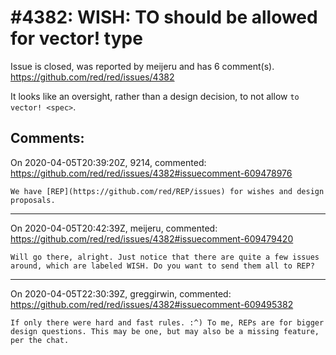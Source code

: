 
#4382: WISH: TO should be allowed for vector! type
================================================================================
Issue is closed, was reported by meijeru and has 6 comment(s).
<https://github.com/red/red/issues/4382>

It looks like an oversight, rather than a design decision, to not allow `to vector! <spec>`.


Comments:
--------------------------------------------------------------------------------

On 2020-04-05T20:39:20Z, 9214, commented:
<https://github.com/red/red/issues/4382#issuecomment-609478976>

    We have [REP](https://github.com/red/REP/issues) for wishes and design proposals.

--------------------------------------------------------------------------------

On 2020-04-05T20:42:39Z, meijeru, commented:
<https://github.com/red/red/issues/4382#issuecomment-609479420>

    Will go there, alright. Just notice that there are quite a few issues around, which are labeled WISH. Do you want to send them all to REP?

--------------------------------------------------------------------------------

On 2020-04-05T22:30:39Z, greggirwin, commented:
<https://github.com/red/red/issues/4382#issuecomment-609495382>

    If only there were hard and fast rules. :^) To me, REPs are for bigger design questions. This may be one, but may also be a missing feature, per the chat.

